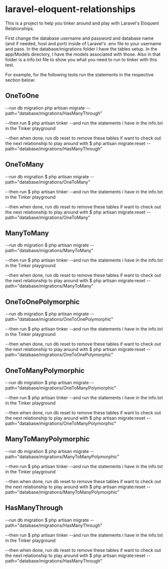 # laravel-eloquent-relationships

This is a project to help you tinker around and play with Laravel's Eloquent Relationships.

First change the database username and password and database name 
  (and if needed, host and port) inside of Laravel's .env file to your username and pass.
In the database/migrations folder I have the tables setup.
In the app/Models directory, I have the models associated with those. 
  Also in that folder is a info.txt file to show you what you need to run to tinker with this test.

For example, for the following tests run the statements in the respective section below:

## OneToOne

--run db migration
php artisan migrate --path="database/migrations/HasManyThrough"

--then run 
$ php artisan tinker 
  --and run the statements i have in the info.txt in the Tinker playground

--then when done, run db reset to remove these tables if want to check out the next relationship to play around with
$ php artisan migrate:reset --path="database/migrations/HasManyThrough"

## OneToMany

--run db migration
$ php artisan migrate --path="database/migrations/OneToMany"

--then run 
$ php artisan tinker 
  --and run the statements i have in the info.txt in the Tinker playground

--then when done, run db reset to remove these tables if want to check out the next relationship to play around with
$ php artisan migrate:reset --path="database/migrations/OneToMany"



## ManyToMany

--run db migration
$ php artisan migrate --path="database/migrations/ManyToMany"

--then run 
$ php artisan tinker 
  --and run the statements i have in the info.txt in the Tinker playground

--then when done, run db reset to remove these tables if want to check out the next relationship to play around with
$ php artisan migrate:reset --path="database/migrations/ManyToMany"

## OneToOnePolymorphic

--run db migration
$ php artisan migrate --path="database/migrations/OneToOnePolymorphic"

--then run 
$ php artisan tinker 
  --and run the statements i have in the info.txt in the Tinker playground

--then when done, run db reset to remove these tables if want to check out the next relationship to play around with
$ php artisan migrate:reset --path="database/migrations/OneToOnePolymorphic"


## OneToManyPolymorphic

--run db migration
$ php artisan migrate --path="database/migrations/OneToManyPolymorphic"

--then run 
$ php artisan tinker 
  --and run the statements i have in the info.txt in the Tinker playground

--then when done, run db reset to remove these tables if want to check out the next relationship to play around with
$ php artisan migrate:reset --path="database/migrations/OneToManyPolymorphic"


## ManyToManyPolymorphic

--run db migration
$ php artisan migrate --path="database/migrations/ManyToManyPolymorphic"

--then run 
$ php artisan tinker 
  --and run the statements i have in the info.txt in the Tinker playground

--then when done, run db reset to remove these tables if want to check out the next relationship to play around with
$ php artisan migrate:reset --path="database/migrations/ManyToManyPolymorphic"

## HasManyThrough

--run db migration
$ php artisan migrate --path="database/migrations/HasManyThrough"

--then run 
$ php artisan tinker 
  --and run the statements i have in the info.txt in the Tinker playground

--then when done, run db reset to remove these tables if want to check out the next relationship to play around with
$ php artisan migrate:reset --path="database/migrations/HasManyThrough"
